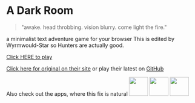 A Dark Room
===========
> "awake. head throbbing. vision blurry. come light the fire."

a minimalist text adventure game for your browser
This is edited by Wyrmwould-Star so Hunters are actually good.

[Click HERE to play](http://adarkroom.doublespeakgames.com)

[Click here for original on their site](http://adarkroom.doublespeakgames.com)
or play their latest on [GitHub](http://doublespeakgames.github.io/adarkroom)

Also check out the apps, where this fix is natural
<a href="https://itunes.apple.com/us/app/a-dark-room/id736683061"><img src="http://i.imgur.com/DMdnDYq.png" height="50"></a>
<a href="https://play.google.com/store/apps/details?id=com.yourcompany.adarkroom"><img src="http://i.imgur.com/bLWWj4r.png" height="50"></a>
<a href="https://store.steampowered.com/app/2460660/A_Dark_Room/"><img src="https://i.imgur.com/yz6cnU0.png" height="50"></a>
